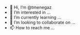- 👋 Hi, I’m @tmenegaz
- 👀 I’m interested in ...
- 🌱 I’m currently learning ...
- 💞️ I’m looking to collaborate on ...
- 📫 How to reach me ...

<!---
tmenegaz/tmenegaz is a ✨ special ✨ repository because its `README.md` (this file) appears on your GitHub profile.
You can click the Preview link to take a look at your changes.
--->
